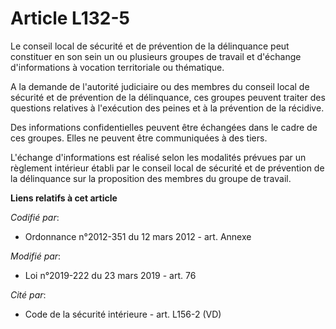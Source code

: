 # Article L132-5

Le conseil local de sécurité et de prévention de la délinquance peut constituer en son sein un ou plusieurs groupes de
travail et d'échange d'informations à vocation territoriale ou thématique.

A la demande de l'autorité judiciaire ou des membres du conseil local de sécurité et de prévention de la délinquance, ces
groupes peuvent traiter des questions relatives à l'exécution des peines et à la prévention de la récidive.

Des informations confidentielles peuvent être échangées dans le cadre de ces groupes. Elles ne peuvent être communiquées à
des tiers.

L'échange d'informations est réalisé selon les modalités prévues par un règlement intérieur établi par le conseil local de
sécurité et de prévention de la délinquance sur la proposition des membres du groupe de travail.

**Liens relatifs à cet article**

_Codifié par_:

  - Ordonnance n°2012-351 du 12 mars 2012 - art. Annexe

_Modifié par_:

  - Loi n°2019-222 du 23 mars 2019 - art. 76

_Cité par_:

  - Code de la sécurité intérieure - art. L156-2 (VD)
